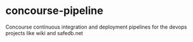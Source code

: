 # concourse-pipeline
Concourse continuous integration and deployment pipelines for the devops projects like wiki and safedb.net
